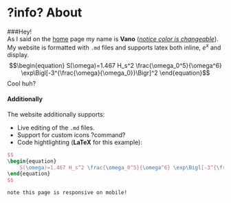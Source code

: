 # ?info? About

###Hey!  
As I said on the [home](/home) page my name is <span style="color: var(--primary-color)">**Vano**</span> (<u>*notice color is changeable*</u>).  
My website is formatted with `.md` files and supports latex both inline, $e^x$ and display.  
$$\begin{equation}  
    S(\omega)=1.467 H_s^2 \frac{\omega_0^5}{\omega^6} \exp\Bigl[-3^{\frac{\omega}{\omega_0}}\Bigr]^2  
\end{equation}$$
Cool huh?  

#### Additionally  
The website additionally supports:  
- Live editing of the `.md` files.  
- Support for custom icons ?command?  
- Code hightlighting (**LaTeX** for this example):
```LaTeX
$$
\begin{equation}  
    S(\omega)=1.467 H_s^2 \frac{\omega_0^5}{\omega^6} \exp\Bigl[-3^{\frac{\omega}{\omega_0}}\Bigr]^2  
\end{equation}
$$
```
`note this page is responsive on mobile!`
